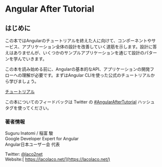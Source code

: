 # Angular After Tutorial

## はじめに

この本ではAngularのチュートリアルを終えた人に向けて、コンポーネントやサービス、アプリケーション全体の設計を改善していく道筋を示します。設計に答えはありませんが、いくつかのサンプルアプリケーションを通じて設計のパターンを学んでいきます。

この本を読み始める前に、Angularの基本的なAPI、アプリケーションの開発フローへの理解が必要です。まずはAngular CLIを使った公式のチュートリアルから学びましょう。

[チュートリアル](https://angular.jp/tutorial)

この本についてのフィードバックは Twitter の [\#AngularAfterTutorial](https://twitter.com/search?q=%23AngularAfterTutorial) ハッシュタグを使ってください。

### 著者情報

Suguru Inatomi / 稲富 駿   
Google Developer Expert for Angular   
Angular日本ユーザー会 代表

Twitter: [@laco2net](https://twitter.com/laco2net)   
Website:[ https://lacolaco.net/](https://lacolaco.net/)  
